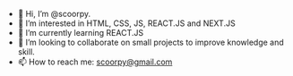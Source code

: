 - 👋 Hi, I’m @scoorpy.
- 👀 I’m interested in HTML, CSS, JS, REACT.JS and NEXT.JS
- 🌱 I’m currently learning REACT.JS
- 💞️ I’m looking to collaborate on small projects to improve knowledge and skill.
- 📫 How to reach me: scoorpy@gmail.com

<!---
scoorpy/scoorpy is a ✨ special ✨ repository because its `README.md` (this file) appears on your GitHub profile.
You can click the Preview link to take a look at your changes.
--->
